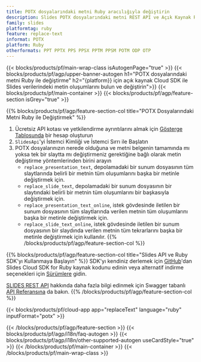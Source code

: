 ```yaml
---
title: POTX dosyalarındaki metni Ruby aracılığıyla değiştirin
description: Slides POTX dosyalarındaki metni REST API ve Açık Kaynak Ruby SDK ile değiştirin
family: slides
platformtag: ruby
feature: replace-text
informat: POTX
platform: Ruby
otherformats: PPT PPTX PPS PPSX PPTM PPSM POTM ODP OTP
---
```


{{< blocks/products/pf/main-wrap-class isAutogenPage="true" >}}
{{< blocks/products/pf/agp/upper-banner-autogen h1="POTX dosyalarındaki metni Ruby ile değiştirme" h2="{platform}} için açık kaynak Cloud SDK ile Slides verilerindeki metin oluşumlarını bulun ve değiştirin">}}
{{< blocks/products/pf/main-container >}}
{{< blocks/products/pf/agp/feature-section isGrey="true" >}}

{{% blocks/products/pf/agp/feature-section-col title="POTX Dosyalarındaki Metni Ruby ile Değiştirmek" %}}
1. Ücretsiz API kotası ve yetkilendirme ayrıntılarını almak için <a href="https://dashboard.aspose.cloud/">Gösterge Tablosunda</a> bir hesap oluşturun
1. ```SlidesApi```'yi İstemci Kimliği ve İstemci Sırrı ile Başlatın
1. POTX dosyalarınızın nerede olduğuna ve metni belgenin tamamında mı yoksa tek bir slaytta mı değiştirmeniz gerektiğine bağlı olarak metin değiştirme yöntemlerinden birini arayın
    - ```replace_presentation_text```, depolamadaki bir sunum dosyasının tüm slaytlarında belirli bir metnin tüm oluşumlarını başka bir metinle değiştirmek için.
    - ```replace_slide_text```, depolamadaki bir sunum dosyasının bir slaytındaki belirli bir metnin tüm oluşumlarını bir başkasıyla değiştirmek için.
    - ```replace_presentation_text_online```, istek gövdesinde iletilen bir sunum dosyasının tüm slaytlarında verilen metnin tüm oluşumlarını başka bir metinle değiştirmek için.
    - ```replace_slide_text_online```, istek gövdesinde iletilen bir sunum dosyasının bir slaydında verilen metnin tüm tekrarlarını başka bir metinle değiştirmek için kullanılır.
{{% /blocks/products/pf/agp/feature-section-col %}}

{{% blocks/products/pf/agp/feature-section-col title="Slides API ve Ruby SDK'yı Kullanmaya Başlayın" %}}
SDK'yı kendiniz derlemek için [GitHub](https://github.com/aspose-slides-cloud/aspose-slides-cloud-ruby)'dan Slides Cloud SDK for Ruby kaynak kodunu edinin veya alternatif indirme seçenekleri için [Sürümlere](https://releases.aspose.cloud/) gidin.

[SLIDES REST API](https://products.aspose.cloud/slides/curl/) hakkında daha fazla bilgi edinmek için Swagger tabanlı [API Referansına](https://apireference.aspose.cloud/slides/) da bakın.
{{% /blocks/products/pf/agp/feature-section-col %}}

{{< blocks/products/pf/cloud-app app="replaceText" language="ruby" inputFormat="potx" >}}

{{< /blocks/products/pf/agp/feature-section >}}
{{< blocks/products/pf/agp/i18n/faq-autogen >}}
{{< blocks/products/pf/agp/i18n/other-supported-autogen useCardStyle="true" >}}
{{< /blocks/products/pf/main-container >}}
{{< /blocks/products/pf/main-wrap-class >}}